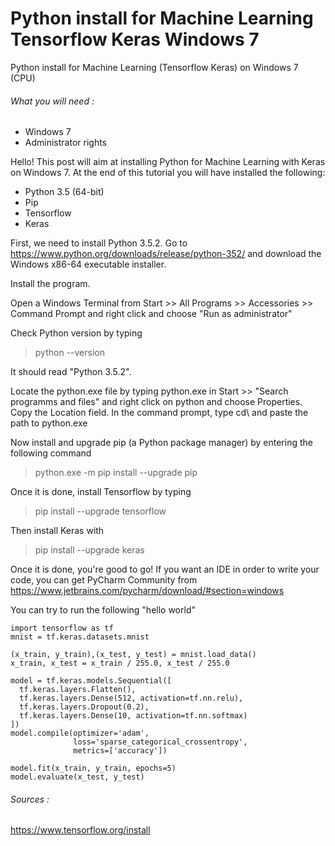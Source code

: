 # Python install for Machine Learning Tensorflow Keras Windows 7
Python install for Machine Learning (Tensorflow Keras) on Windows 7 (CPU)

###### What you will need :

- Windows 7
- Administrator rights

Hello! This post will aim at installing Python for Machine Learning with Keras on Windows 7.
At the end of this tutorial you will have installed the following:
- Python 3.5 (64-bit)
- Pip
- Tensorflow
- Keras

First, we need to install Python 3.5.2.
Go to https://www.python.org/downloads/release/python-352/ and download the Windows x86-64 executable installer.

Install the program.

Open a Windows Terminal from Start >> All Programs >> Accessories >> Command Prompt and right click and choose "Run as administrator"

Check Python version by typing 
>python --version

It should read "Python 3.5.2".

Locate the python.exe file by typing python.exe in Start >> "Search programms and files" and right click on python and choose Properties. Copy the Location field.
In the command prompt, type cd\ and paste the path to python.exe

Now install and upgrade pip (a Python package manager) by entering the following command
>python.exe -m pip install --upgrade pip

Once it is done, install Tensorflow by typing
>pip install --upgrade tensorflow

Then install Keras with
>pip install --upgrade keras

Once it is done, you're good to go!
If you want an IDE in order to write your code, you can get PyCharm Community from https://www.jetbrains.com/pycharm/download/#section=windows


You can try to run the following "hello world"
```
import tensorflow as tf
mnist = tf.keras.datasets.mnist

(x_train, y_train),(x_test, y_test) = mnist.load_data()
x_train, x_test = x_train / 255.0, x_test / 255.0

model = tf.keras.models.Sequential([
  tf.keras.layers.Flatten(),
  tf.keras.layers.Dense(512, activation=tf.nn.relu),
  tf.keras.layers.Dropout(0.2),
  tf.keras.layers.Dense(10, activation=tf.nn.softmax)
])
model.compile(optimizer='adam',
              loss='sparse_categorical_crossentropy',
              metrics=['accuracy'])

model.fit(x_train, y_train, epochs=5)
model.evaluate(x_test, y_test)
```
###### Sources :
https://www.tensorflow.org/install
